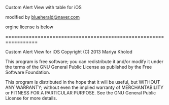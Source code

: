 
Custom Alert View with table for iOS

modified by blueherald@naver.com

orgine license is below

=================================================================

Custom Alert View for iOS
Copyright (C) 2013  Mariya Kholod

This program is free software; you can redistribute it and/or
modify it under the terms of the GNU General Public License
as published by the Free Software Foundation.

This program is distributed in the hope that it will be useful,
but WITHOUT ANY WARRANTY; without even the implied warranty of
MERCHANTABILITY or FITNESS FOR A PARTICULAR PURPOSE.  See the
GNU General Public License for more details.

